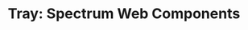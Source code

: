 ---
layout: examples.njk
title: 'Tray: Spectrum Web Components'
displayName: Tray
componentName: tray
componentHeading: sp-tray
tags:
  - component-examples
---